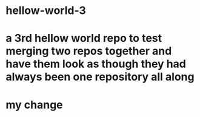 # hellow-world-3
# a 3rd hellow world repo to test merging two repos together and have them look as though they had always been one repository all along
# my change